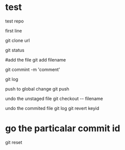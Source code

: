 # test
test repo


first line

git clone url

git status


#add the file 
git add filename
  
git commint -m 'comment'

git log


push to global change
git push 


undo the unstaged file
git checkout -- filename

undo the commited file 
git log
git revert keyid



# go the particalar commit id
git reset 
